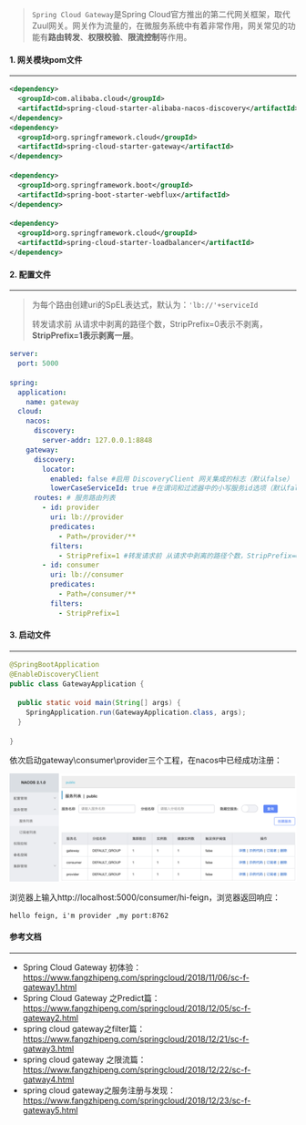 > `Spring Cloud Gateway`是Spring Cloud官方推出的第二代网关框架，取代Zuul网关。网关作为流量的，在微服务系统中有着非常作用，网关常见的功能有**路由转发**、**权限校验**、**限流控制**等作用。



#### 1. 网关模块pom文件

---

```xml
<dependency>
  <groupId>com.alibaba.cloud</groupId>
  <artifactId>spring-cloud-starter-alibaba-nacos-discovery</artifactId>
</dependency>
<dependency>
  <groupId>org.springframework.cloud</groupId>
  <artifactId>spring-cloud-starter-gateway</artifactId>
</dependency>

<dependency>
  <groupId>org.springframework.boot</groupId>
  <artifactId>spring-boot-starter-webflux</artifactId>
</dependency>

<dependency>
  <groupId>org.springframework.cloud</groupId>
  <artifactId>spring-cloud-starter-loadbalancer</artifactId>
</dependency>
```



#### 2. 配置文件

---

>为每个路由创建uri的SpEL表达式，默认为：`'lb://'+serviceId`
>
>转发请求前 从请求中剥离的路径个数，StripPrefix=0表示不剥离，**StripPrefix=1表示剥离一层**。

```yaml
server:
  port: 5000

spring:
  application:
    name: gateway
  cloud:
    nacos:
      discovery:
        server-addr: 127.0.0.1:8848
    gateway:
      discovery:
        locator:
          enabled: false #启用 DiscoveryClient 网关集成的标志（默认false）
          lowerCaseServiceId: true #在谓词和过滤器中的小写服务id选项（默认false）
      routes: # 服务路由列表
        - id: provider
          uri: lb://provider
          predicates:
            - Path=/provider/**
          filters:
            - StripPrefix=1 #转发请求前 从请求中剥离的路径个数，StripPrefix=0表示不剥离，StripPrefix=1表示剥离一层
        - id: consumer
          uri: lb://consumer
          predicates:
            - Path=/consumer/**
          filters:
            - StripPrefix=1
```



#### 3. 启动文件

---

```java
@SpringBootApplication
@EnableDiscoveryClient
public class GatewayApplication {

  public static void main(String[] args) {
    SpringApplication.run(GatewayApplication.class, args);
  }

}
```

依次启动gateway\consumer\provider三个工程，在nacos中已经成功注册：

![image-20220530150839370](3.%E4%BD%BF%E7%94%A8spring%20cloud%20gateway%E4%BD%9C%E4%B8%BA%E6%9C%8D%E5%8A%A1%E7%BD%91%E5%85%B3.assets/image-20220530150839370.png)

浏览器上输入http://localhost:5000/consumer/hi-feign，浏览器返回响应：

```
hello feign, i'm provider ,my port:8762
```



#### 参考文档

---

- Spring Cloud Gateway 初体验：https://www.fangzhipeng.com/springcloud/2018/11/06/sc-f-gateway1.html
- Spring Cloud Gateway 之Predict篇：https://www.fangzhipeng.com/springcloud/2018/12/05/sc-f-gateway2.html
- spring cloud gateway之filter篇：https://www.fangzhipeng.com/springcloud/2018/12/21/sc-f-gatway3.html
- spring cloud gateway 之限流篇：https://www.fangzhipeng.com/springcloud/2018/12/22/sc-f-gatway4.html
- spring cloud gateway之服务注册与发现：https://www.fangzhipeng.com/springcloud/2018/12/23/sc-f-gateway5.html